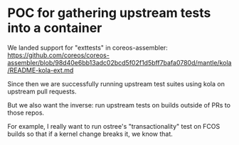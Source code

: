 # POC for gathering upstream tests into a container

We landed support for "exttests" in coreos-assembler:
https://github.com/coreos/coreos-assembler/blob/98d40e6bb13adc02bcd5f02f1d5bff7bafa0780d/mantle/kola/README-kola-ext.md

Since then we are successfully running upstream test suites using
kola on upstream pull requests.

But we also want the inverse: run upstream tests on builds outside
of PRs to those repos.

For example, I really want to run ostree's "transactionality"
test on FCOS builds so that if a kernel change breaks it, we
know that.
